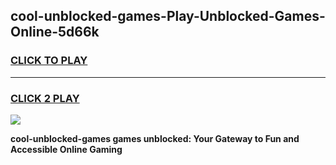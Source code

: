 
## cool-unblocked-games-Play-Unblocked-Games-Online-5d66k
<h3>
<a href="https://premium76.site?title=cool-unblocked-games&ref=24A">CLICK TO PLAY</a></h3>
<hr>

<h3>
<a href="https://premium76.site?title=cool-unblocked-games&ref=24A">CLICK 2 PLAY</a>
  
</h3>

<a href="https://premium76.site?title=cool-unblocked-games&ref=24A"><img src="https://clearcache.store/games.png"></a>


**cool-unblocked-games games unblocked: Your Gateway to Fun and Accessible Online Gaming**
